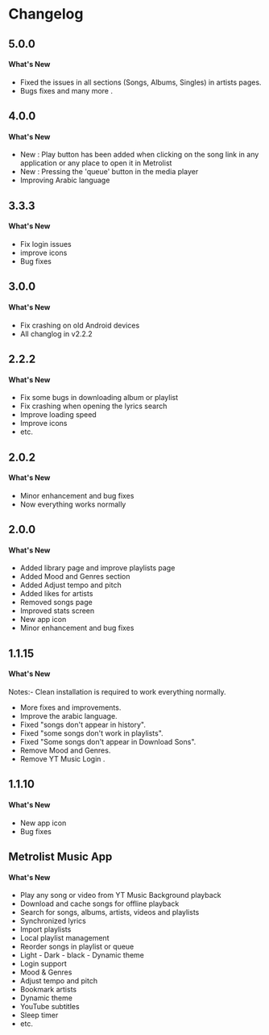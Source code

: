 <h1>Changelog</h1>

## 5.0.0

#### What's New
- Fixed the issues in all sections (Songs, Albums, Singles) in artists pages.
- Bugs fixes and many more .

## 4.0.0

#### What's New
- New : Play button has been added when clicking on the song link in any application or any place to open it in Metrolist
- New : Pressing the 'queue' button in the media player
- Improving Arabic language

## 3.3.3

#### What's New
- Fix login issues
- improve icons
- Bug fixes

## 3.0.0

#### What's New
- Fix crashing on old Android devices
- All changlog in v2.2.2

## 2.2.2

#### What's New
- Fix some bugs in downloading album or playlist
- Fix crashing when opening the lyrics search
- Improve loading speed
- Improve icons
- etc.

## 2.0.2

#### What's New
- Minor enhancement and bug fixes
- Now everything works normally

## 2.0.0

#### What's New
- Added library page and improve playlists page
- Added Mood and Genres section
- Added Adjust tempo and pitch
- Added likes for artists
- Removed songs page
- Improved stats screen
- New app icon 
- Minor enhancement and bug fixes

## 1.1.15

#### What's New
Notes:- Clean installation is required to work everything normally.

- More fixes and improvements.
- Improve the arabic language.
- Fixed "songs don't appear in history".
- Fixed "some songs don't work in playlists".
- Fixed "Some songs don't appear in Download Sons".
- Remove Mood and Genres.
- Remove YT Music Login .

## 1.1.10

#### What's New
- New app icon
- Bug fixes

## Metrolist Music App

#### What's New
- Play any song or video from YT Music
Background playback
- Download and cache songs for offline playback
- Search for songs, albums, artists, videos and playlists
- Synchronized lyrics
- Import playlists
- Local playlist management
- Reorder songs in playlist or queue
- Light - Dark - black - Dynamic theme
- Login support
- Mood & Genres
- Adjust tempo and pitch
- Bookmark artists
- Dynamic theme
- YouTube subtitles
- Sleep timer
- etc.
